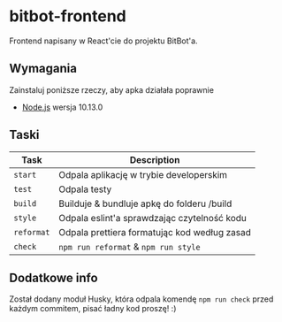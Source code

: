 # bitbot-frontend

Frontend napisany w React'cie do projektu BitBot'a.

## Wymagania

Zainstaluj poniższe rzeczy, aby apka działała poprawnie

* [Node.js](http://nodejs.org) wersja 10.13.0

## Taski

Task            | Description
-----           | -----------
`start`         | Odpala aplikację w trybie developerskim
`test`          | Odpala testy
`build`         | Builduje & bundluje apkę do folderu /build
`style`         | Odpala eslint'a sprawdzając czytelność kodu
`reformat`      | Odpala prettiera formatując kod według zasad
`check`         | `npm run reformat` & `npm run style`

## Dodatkowe info

Został dodany moduł Husky, która odpala komendę `npm run check` przed każdym commitem, pisać ładny kod proszę! :)